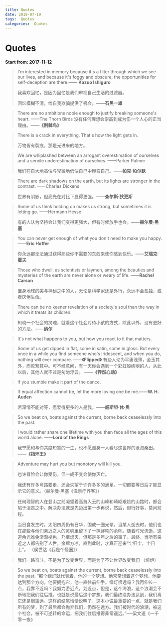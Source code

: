 ```yaml
---
title: Quotes
date: 2018-07-19
tags:  Quotes
categories:  Quotes
---
```


# Quotes

**Start from: 2017-11-12**

>I'm interested in memory because it's a filter through which we see our lives,
>and because it's foggy and obscure, the opportunities for self-deception are there.—— **Kazuo Ishiguro**
>
>我喜欢回忆，是因为回忆是我们审视自己生活的过滤器。
>
> 回忆模糊不清，给自我欺骗提供了机会。——**石黑一雄**


>There are no ambitions noble enough to justify breaking someone's heart. ——The Thorn Birds                                                                                                          没有任何理想会崇高到成为伤一个人心的正当理由。——**《荆棘鸟》**
>

> There is a crack in everything. That's how the light gets in.
>
> 万物皆有裂痕，那是光进来的地方。

>We are whiplashed between an arrogant overestimation of ourselves and a servile  underestimation of ourselves. ——Parker Palmer
>
>我们在自大地高估与卑微地低估自己中鞭笞自己。——**帕克·帕尔默**

> There are dark shadows on the earth, but its lights are stronger in the contrast. ——Charles Dickens
>
> 世界有阴影，但亮光在对比下显得更强。——**查尔斯·狄更斯**

> Some of us think holding on makes us strong; but sometimes it is letting go. ——Hermann Hesse
>
> 有的人认为坚持会让我们变得更强大，但有时候放手也会。——**赫尔曼·黑塞**

>You can never get enough of what you don't need to make you happy. ——**Eric Hoffer**
>
>你永远都无法通过获得那些你不需要的东西来使你感到快乐。——**艾瑞克·霍夫**



> Those who dwell, as scientists or laymen, among the beauties and mysteries of the earth are never alone or weary of life. ——**Rachel Carson**
>
> 置身地球的美与神秘之中的人，无论是科学家还是外行，永远不会孤独，或者厌倦生命。



> There can be no keener revelation of a society's soul than the way in which it treats its children.
>
> 知晓一个社会的灵魂，就看这个社会对待小孩的方式，除此以外，没有更好的方法。——**纳尔**



>It's not what happens to you, but how you react to it that matters.

> Some of us get dipped in flat, some in satin, some in gloss. But every once in a while you find someone who's iridescent, and when you do, nothing will ever compare. ——**《Flipped》**
> 有些人沦为平庸浅薄，金玉其外，而败絮其中。可不经意间，有一天你会遇到一个彩虹般绚丽的人，从此以后，其他人就不过是匆匆浮云。 ——**《怦然心动》**

>If you stumble make it part of the dance.

> If equal affection cannot be, let the more loving one be me.——**W. H. Auden**
>
> 若深情不能对等，愿爱得更多的人是我。——**威斯坦·休·奥**

> So we beat on, boats against the current, borne back ceaselessly into the past.

> I would rather share one lifetime with you than face all the ages of this world alone. ——**Lord of the Rings**
>
> 我宁愿和与你共度短暂的一生，也不愿孤身一人看尽这世界的沧海桑田。——**《指环王》**

>Adventure may hurt you but monotony will kill you.
>
>也许冒险会让你受伤，但一成不变会使你灭亡。

>我还有许多弯路要走，还会失望于许许多多的满足。一切都要等日后才能显示它的意义。（赫尔曼·黑塞《温泉疗养客》）

> 任何理智的人在登山之前凝望着高耸入云的山峰和崎岖艰险的山路时，都会陷于沮丧之中。解决办法就是先迈出第一步再说，然后，但行好事，莫问前程。

> 当日食发生时，太阳四周仍有日华，围成一圈光晕。当某人逝去时，他们也在那些与他们亲近之人的灵魂里留下了一抹鲜艳的余晖。随着时光流逝，这道余光难免渐渐褪色，乃至熄灭，但那是多年之后的事了。最终，当所有亲近之人都告别了人世，余烬方凉，直到此时，才真正迎来“尘归尘，土归土”。          （侯世达《我是个怪圈》）

> 我们一路奋斗，不是为了改变世界，而是为了不让世界改变我们 （熔炉）

> So we beat on, boats against the current, borne back ceaselessly into the past. 
> “那个绿灯就代表着，他的一个梦想。他常常想着这个梦想，他要达到那个方向，他要拥抱它，他一直往前伸手。绿灯很远吗？我再伸长一点，我靠不近吗？我努力游近点，划近点，但是，这个海浪，这个浪潮会不断地把我们往后推。也就是说最后这个梦想，我们最终没办法达到，我们离它还是很遥远。这样的结尾恰恰说明了，这本小说最重要的一点，就是我们所有的梦，到了最后都会抛弃我们，仍然在远方。我们被时代的浪潮，被这个社会，被不可逆转的命运，把我们往后推得非常遥远。”──梁文道《一千零一夜》
